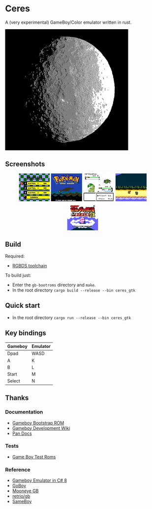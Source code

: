 # Ceres

A (very experimental) GameBoy/Color emulator written in rust.

![logo](https://github.com/remind-me-later/ceres-images/blob/main/ceres.webp?raw=true)

## Screenshots

<p align="center" width="100%">
    <img width="20%" src="https://github.com/remind-me-later/ceres-images/blob/main/kirby_dream.webp?raw=true"> 
    <img width="20%" src="https://github.com/remind-me-later/ceres-images/blob/main/pokemon_silver.webp?raw=true"> 
    <img width="20%" src="https://github.com/remind-me-later/ceres-images/blob/main/pokemon_crystal.webp?raw=true">   
    <img width="20%" src="https://github.com/remind-me-later/ceres-images/blob/main/zelda_yume_1.webp?raw=true"> 
    <img width="20%" src="https://github.com/remind-me-later/ceres-images/blob/main/zelda_yume_2.webp?raw=true"> 
</p>

## Build

Required:

- [RGBDS toolchain](https://rgbds.gbdev.io/)

To build just:

- Enter the `gb-bootroms` directory and `make`.
- In the root directory `cargo build --release --bin ceres_gtk`

## Quick start

- In the root directory `cargo run --release --bin ceres_gtk`

## Key bindings

| Gameboy | Emulator |
| ------- | -------- |
| Dpad    | WASD     |
| A       | K        |
| B       | L        |
| Start   | M        |
| Select  | N        |

## Thanks

### Documentation

- [Gameboy Bootstrap ROM](https://gbdev.gg8.se/wiki/articles/Gameboy_Bootstrap_ROM#Contents_of_the_ROM)
- [Gameboy Development Wiki](https://gbdev.gg8.se/wiki/articles/Main_Page)
- [Pan Docs](https://gbdev.io/pandocs/)

### Tests

- [Game Boy Test Roms](https://github.com/c-sp/gameboy-test-roms)

### Reference

- [Gameboy Emulator in C# 8](https://github.com/DaveTCode/gameboy-emulator-dotnet)
- [GoBoy](https://github.com/Humpheh/goboy)
- [Mooneye GB](https://github.com/Gekkio/mooneye-gb)
- [retrio/gb](https://github.com/retrio/gb)
- [SameBoy](https://github.com/LIJI32/SameBoy)
